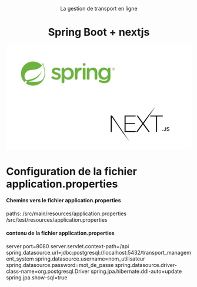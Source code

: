 <center>
 <p>La gestion de transport en ligne</p>
  <h1>Spring Boot + nextjs</h1>
<img src="./images/maxresdefault.jpg" alt="transport image">
</center>

# Configuration de la fichier application.properties

#### Chemins vers le fichier application.properties
paths:
  /src/main/resources/application.properties
  /src/test/resources/application.properties
  
#### contenu de la fichier application.properties
server.port=8080
server.servlet.context-path=/api
spring.datasource.url=jdbc:postgresql://localhost:5432/transport_management_system
spring.datasource.username=nom_utilisateur
spring.datasource.password=mot_de_passe
spring.datasource.driver-class-name=org.postgresql.Driver
spring.jpa.hibernate.ddl-auto=update
spring.jpa.show-sql=true
